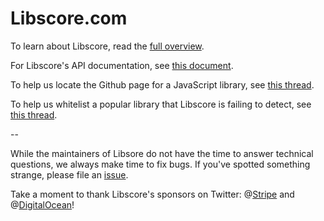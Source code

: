 Libscore.com
===========

To learn about Libscore, read the [full overview](https://medium.com/p/be93165fa497).

For Libscore's API documentation, see [this document](API.md).

To help us locate the Github page for a JavaScript library, see [this thread](https://github.com/julianshapiro/libscore/issues/1).

To help us whitelist a popular library that Libscore is failing to detect, see [this thread](https://github.com/julianshapiro/libscore/issues/2).

--

While the maintainers of Libsore do not have the time to answer  technical questions, we always make time to fix bugs. If you've spotted something strange, please file an [issue](https://github.com/julianshapiro/libscore/issues).

Take a moment to thank Libscore's sponsors on Twitter: @[Stripe](https://twitter.com/stripe) and @[DigitalOcean](https://twitter.com/digitalocean)!
